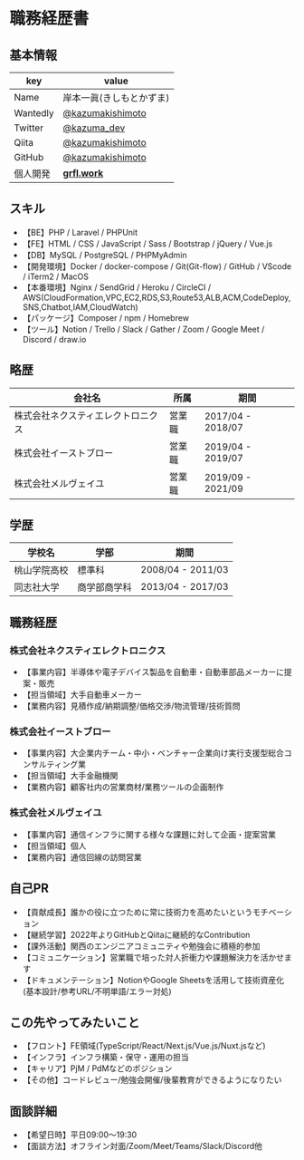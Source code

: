 # **職務経歴書**
## **基本情報**
|key|value|
|---|-----|
|Name|岸本一眞(きしもとかずま)|
|Wantedly|[@kazumakishimoto](https://www.wantedly.com/id/kazumakishimoto)|
|Twitter|[@kazuma_dev](https://twitter.com/kazuma_dev)|
|Qiita|[@kazumakishimoto](https://qiita.com/kazumakishimoto)|
|GitHub|[@kazumakishimoto](https://github.com/kazumakishimoto)|
|個人開発|[**grfl.work**](https://grfl.work)|

## **スキル**
- 【BE】PHP / Laravel / PHPUnit
- 【FE】HTML / CSS / JavaScript / Sass / Bootstrap / jQuery / Vue.js
- 【DB】MySQL / PostgreSQL / PHPMyAdmin
- 【開発環境】Docker / docker-compose / Git(Git-flow) / GitHub / VScode / iTerm2 / MacOS
- 【本番環境】Nginx / SendGrid / Heroku / CircleCI / AWS(CloudFormation,VPC,EC2,RDS,S3,Route53,ALB,ACM,CodeDeploy,SNS,Chatbot,IAM,CloudWatch)
- 【パッケージ】Composer / npm / Homebrew
- 【ツール】Notion / Trello / Slack / Gather / Zoom / Google Meet / Discord / draw.io

## **略歴**
|会社名|所属|期間|
|---|-----|-----|
|株式会社ネクスティエレクトロニクス|営業職|2017/04 - 2018/07|
|株式会社イーストブロー|営業職|2019/04 - 2019/07|
|株式会社メルヴェイユ|営業職|2019/09 - 2021/09|

## **学歴**
|学校名|学部|期間|
|---|-----|-----|
|桃山学院高校|標準科|2008/04 - 2011/03|
|同志社大学|商学部商学科|2013/04 - 2017/03|
<div style="page-break-before:always"></div>

## **職務経歴**
### **株式会社ネクスティエレクトロニクス**
- 【事業内容】半導体や電子デバイス製品を自動車・自動車部品メーカーに提案・販売
- 【担当領域】大手自動車メーカー
- 【業務内容】見積作成/納期調整/価格交渉/物流管理/技術質問

### **株式会社イーストブロー**
- 【事業内容】大企業内チーム・中小・ベンチャー企業向け実行支援型総合コンサルティング業
- 【担当領域】大手金融機関
- 【業務内容】顧客社内の営業商材/業務ツールの企画制作

### **株式会社メルヴェイユ**
- 【事業内容】通信インフラに関する様々な課題に対して企画・提案営業
- 【担当領域】個人
- 【業務内容】通信回線の訪問営業

## **自己PR**
- 【貢献成長】誰かの役に立つために常に技術力を高めたいというモチベーション
- 【継続学習】2022年よりGitHubとQiitaに継続的なContribution
- 【課外活動】関西のエンジニアコミュニティや勉強会に積極的参加
- 【コミュニケーション】営業職で培った対人折衝力や課題解決力を活かせます
- 【ドキュメンテーション】NotionやGoogle Sheetsを活用して技術資産化(基本設計/参考URL/不明単語/エラー対処)

## **この先やってみたいこと**
- 【フロント】FE領域(TypeScript/React/Next.js/Vue.js/Nuxt.jsなど)
- 【インフラ】インフラ構築・保守・運用の担当
- 【キャリア】PjM / PdMなどのポジション
- 【その他】コードレビュー/勉強会開催/後輩教育ができるようになりたい

## **面談詳細**
- 【希望日時】平日09:00～19:30
- 【面談方法】オフライン対面/Zoom/Meet/Teams/Slack/Discord他
